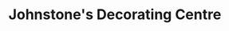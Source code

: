 ---
title: "Johnstone's Decorating Centre"
url: /belfast/johnstones-decorating-centre/
shop: Farben
---